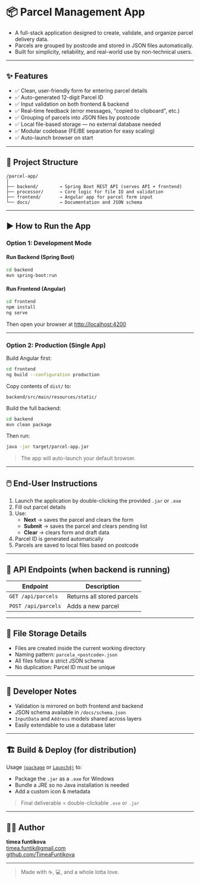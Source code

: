 # 📦 Parcel Management App

- A full-stack application designed to create, validate, and organize parcel delivery data.
- Parcels are grouped by postcode and stored in JSON files automatically.
- Built for simplicity, reliability, and real-world use by non-technical users.

---

## ✨ Features

- ✅ Clean, user-friendly form for entering parcel details
- ✅ Auto-generated 12-digit Parcel ID
- ✅ Input validation on both frontend & backend
- ✅ Real-time feedback (error messages, "copied to clipboard", etc.)
- ✅ Grouping of parcels into JSON files by postcode
- ✅ Local file-based storage — no external database needed
- ✅ Modular codebase (FE/BE separation for easy scaling)
- ✅ Auto-launch browser on start

---

## 🧱 Project Structure

```plaintext
/parcel-app/
│
├── backend/        → Spring Boot REST API (serves API + frontend)
├── processor/      → Core logic for file IO and validation
├── frontend/       → Angular app for parcel form input
└── docs/           → Documentation and JSON schema
```

---

## ▶️ How to Run the App

### Option 1: Development Mode

#### Run Backend (Spring Boot)
```bash
cd backend
mvn spring-boot:run
```

#### Run Frontend (Angular)
```bash
cd frontend
npm install
ng serve
```

Then open your browser at [http://localhost:4200](http://localhost:4200)

---

### Option 2: Production (Single App)
Build Angular first:
```bash
cd frontend
ng build --configuration production
```

Copy contents of `dist/` to:
```
backend/src/main/resources/static/
```

Build the full backend:
```bash
cd backend
mvn clean package
```

Then run:
```bash
java -jar target/parcel-app.jar
```

> The app will auto-launch your default browser.

---

## 🖱️ End-User Instructions

1. Launch the application by double-clicking the provided `.jar` or `.exe`
2. Fill out parcel details
3. Use:
   - **Next** → saves the parcel and clears the form
   - **Submit** → saves the parcel and clears pending list
   - **Clear** → clears form and draft data
4. Parcel ID is generated automatically
5. Parcels are saved to local files based on postcode

---

## 🔌 API Endpoints (when backend is running)

| Endpoint               | Description                   |
|------------------------|-------------------------------|
| `GET /api/parcels`     | Returns all stored parcels    |
| `POST /api/parcels`    | Adds a new parcel             |

---

## 📁 File Storage Details

- Files are created inside the current working directory
- Naming pattern: `parcela_<postcode>.json`
- All files follow a strict JSON schema
- No duplication: Parcel ID must be unique

---

## 🔧 Developer Notes

- Validation is mirrored on both frontend and backend
- JSON schema available in `/docs/schema.json`
- `InputData` and `Address` models shared across layers
- Easily extendable to use a database later

---

## 🏗️ Build & Deploy (for distribution)

Usage [`jpackage`](https://docs.oracle.com/en/java/javase/17/jpackage/overview/jpackage.html) or [`Launch4j`](http://launch4j.sourceforge.net/) to:

- Package the `.jar` as a `.exe` for Windows
- Bundle a JRE so no Java installation is needed
- Add a custom icon & metadata

> Final deliverable = double-clickable `.exe` or `.jar`

---

## 👨‍💻 Author

**timea funtikova**  
timea.funtik@gmail.com  
[github.com/TimeaFuntikova](https://github.com/TimeaFuntikova)

---

> Made with ☕, 💻, and a whole lotta love.
